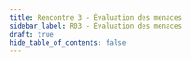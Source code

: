 ```yaml
---
title: Rencontre 3 - Évaluation des menaces
sidebar_label: R03 - Évaluation des menaces
draft: true
hide_table_of_contents: false
---
```



